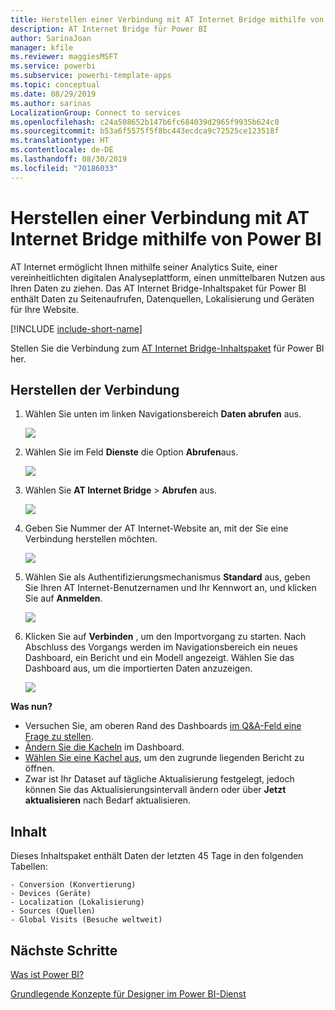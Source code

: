 ```yaml
---
title: Herstellen einer Verbindung mit AT Internet Bridge mithilfe von Power BI
description: AT Internet Bridge für Power BI
author: SarinaJoan
manager: kfile
ms.reviewer: maggiesMSFT
ms.service: powerbi
ms.subservice: powerbi-template-apps
ms.topic: conceptual
ms.date: 08/29/2019
ms.author: sarinas
LocalizationGroup: Connect to services
ms.openlocfilehash: c24a508652b147b6fc684039d2965f9935b624c0
ms.sourcegitcommit: b53a6f5575f5f8bc443ecdca9c72525ce123518f
ms.translationtype: HT
ms.contentlocale: de-DE
ms.lasthandoff: 08/30/2019
ms.locfileid: "70186033"
---
```

# <a name="connect-to-at-internet-bridge-with-power-bi"></a>Herstellen einer Verbindung mit AT Internet Bridge mithilfe von Power BI
AT Internet ermöglicht Ihnen mithilfe seiner Analytics Suite, einer vereinheitlichten digitalen Analyseplattform, einen unmittelbaren Nutzen aus Ihren Daten zu ziehen. Das AT Internet Bridge-Inhaltspaket für Power BI enthält Daten zu Seitenaufrufen, Datenquellen, Lokalisierung und Geräten für Ihre Website.

[!INCLUDE [include-short-name](./includes/service-deprecate-content-packs.md)]

Stellen Sie die Verbindung zum [AT Internet Bridge-Inhaltspaket](https://app.powerbi.com/getdata/services/at-internet-bridge) für Power BI her.

## <a name="how-to-connect"></a>Herstellen der Verbindung
1. Wählen Sie unten im linken Navigationsbereich **Daten abrufen** aus.
   
   ![](media/service-connect-to-at-internet/pbi_getdata.png) 
2. Wählen Sie im Feld **Dienste** die Option **Abrufen**aus.
   
   ![](media/service-connect-to-at-internet/pbi_getservices.png) 
3. Wählen Sie **AT Internet Bridge** \> **Abrufen** aus.
   
   ![](media/service-connect-to-at-internet/atinternet.png)
4. Geben Sie Nummer der AT Internet-Website an, mit der Sie eine Verbindung herstellen möchten.
   
   ![](media/service-connect-to-at-internet/params.png)
5. Wählen Sie als Authentifizierungsmechanismus **Standard** aus, geben Sie Ihren AT Internet-Benutzernamen und Ihr Kennwort an, und klicken Sie auf **Anmelden**.
   
   ![](media/service-connect-to-at-internet/creds.png)
6. Klicken Sie auf **Verbinden** , um den Importvorgang zu starten. Nach Abschluss des Vorgangs werden im Navigationsbereich ein neues Dashboard, ein Bericht und ein Modell angezeigt. Wählen Sie das Dashboard aus, um die importierten Daten anzuzeigen.
   
    ![](media/service-connect-to-at-internet/atinternet.png)

**Was nun?**

* Versuchen Sie, am oberen Rand des Dashboards [im Q&A-Feld eine Frage zu stellen](consumer/end-user-q-and-a.md).
* [Ändern Sie die Kacheln](service-dashboard-edit-tile.md) im Dashboard.
* [Wählen Sie eine Kachel aus](consumer/end-user-tiles.md), um den zugrunde liegenden Bericht zu öffnen.
* Zwar ist Ihr Dataset auf tägliche Aktualisierung festgelegt, jedoch können Sie das Aktualisierungsintervall ändern oder über **Jetzt aktualisieren** nach Bedarf aktualisieren.

## <a name="whats-included"></a>Inhalt
Dieses Inhaltspaket enthält Daten der letzten 45 Tage in den folgenden Tabellen:  

    - Conversion (Konvertierung)  
    - Devices (Geräte)  
    - Localization (Lokalisierung)  
    - Sources (Quellen)  
    - Global Visits (Besuche weltweit)  

## <a name="next-steps"></a>Nächste Schritte
[Was ist Power BI?](power-bi-overview.md)

[Grundlegende Konzepte für Designer im Power BI-Dienst](service-basic-concepts.md)

